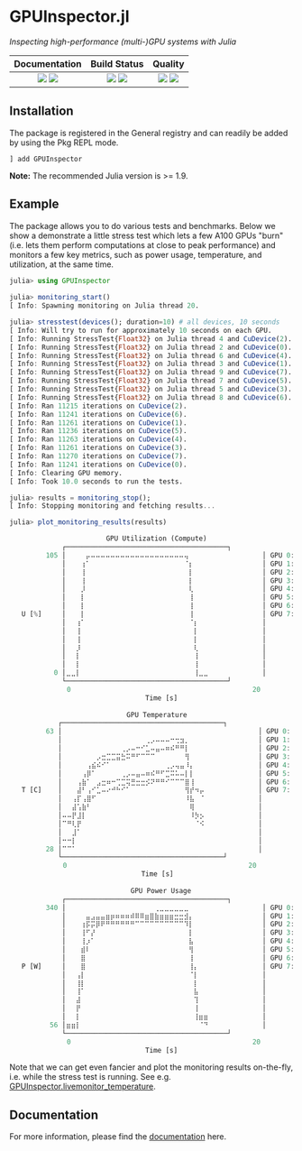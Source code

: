 # GPUInspector.jl

[docs-dev-img]: https://img.shields.io/badge/docs-dev-blue.svg
[docs-dev-url]: https://pc2.github.io/GPUInspector.jl/dev

[docs-stable-img]: https://img.shields.io/badge/docs-stable-blue.svg
[docs-stable-url]: https://pc2.github.io/GPUInspector.jl/stable

[ci-img]: https://git.uni-paderborn.de/pc2-ci/julia/GPUInspector-jl/badges/main/pipeline.svg?key_text=CI@PC2
[ci-url]: https://git.uni-paderborn.de/pc2-ci/julia/GPUInspector-jl/-/pipelines

[cov-img]: https://codecov.io/gh/pc2/GPUInspector.jl/branch/main/graph/badge.svg
[cov-url]: https://codecov.io/gh/pc2/GPUInspector.jl

[lifecycle-img]: https://img.shields.io/badge/lifecycle-maturing-orange.svg

[code-style-img]: https://img.shields.io/badge/code%20style-blue-4495d1.svg
[code-style-url]: https://github.com/invenia/BlueStyle

<!--
![Lifecycle](https://img.shields.io/badge/lifecycle-maturing-blue.svg)
![Lifecycle](https://img.shields.io/badge/lifecycle-stable-green.svg)
![Lifecycle](https://img.shields.io/badge/lifecycle-retired-orange.svg)
![Lifecycle](https://img.shields.io/badge/lifecycle-archived-red.svg)
![Lifecycle](https://img.shields.io/badge/lifecycle-dormant-blue.svg)
![Lifecycle](https://img.shields.io/badge/lifecycle-experimental-orange.svg)
-->

*Inspecting high-performance (multi-)GPU systems with Julia*

| **Documentation**                                                               | **Build Status**                                                                                |  **Quality**                                                                                |
|:-------------------------------------------------------------------------------:|:-----------------------------------------------------------------------------------------------:|:-----------------------------------------------------------------------------------------------:|
| [![][docs-stable-img]][docs-stable-url] [![][docs-dev-img]][docs-dev-url] | [![][ci-img]][ci-url] [![][cov-img]][cov-url] | ![][lifecycle-img] [![][code-style-img]][code-style-url] |

## Installation

The package is registered in the General registry and can readily be added by using the Pkg REPL mode.

```
] add GPUInspector
```

**Note:** The recommended Julia version is >= 1.9.

## Example

The package allows you to do various tests and benchmarks. Below we show a demonstrate a little stress test which lets a few A100 GPUs "burn" (i.e. lets them perform computations at close to peak performance) and monitors a few key metrics, such as power usage, temperature, and utilization, at the same time.

```julia
julia> using GPUInspector                                                       
                                                                                    
julia> monitoring_start()                                                           
[ Info: Spawning monitoring on Julia thread 20.

julia> stresstest(devices(); duration=10) # all devices, 10 seconds
[ Info: Will try to run for approximately 10 seconds on each GPU.
[ Info: Running StressTest{Float32} on Julia thread 4 and CuDevice(2).
[ Info: Running StressTest{Float32} on Julia thread 2 and CuDevice(0).
[ Info: Running StressTest{Float32} on Julia thread 6 and CuDevice(4).
[ Info: Running StressTest{Float32} on Julia thread 3 and CuDevice(1).
[ Info: Running StressTest{Float32} on Julia thread 9 and CuDevice(7).
[ Info: Running StressTest{Float32} on Julia thread 7 and CuDevice(5).
[ Info: Running StressTest{Float32} on Julia thread 5 and CuDevice(3).
[ Info: Running StressTest{Float32} on Julia thread 8 and CuDevice(6).
[ Info: Ran 11215 iterations on CuDevice(2).
[ Info: Ran 11241 iterations on CuDevice(6).
[ Info: Ran 11261 iterations on CuDevice(1).
[ Info: Ran 11236 iterations on CuDevice(5).
[ Info: Ran 11263 iterations on CuDevice(4).
[ Info: Ran 11261 iterations on CuDevice(3).
[ Info: Ran 11270 iterations on CuDevice(7).
[ Info: Ran 11241 iterations on CuDevice(0).
[ Info: Clearing GPU memory.
[ Info: Took 10.0 seconds to run the tests.

julia> results = monitoring_stop();
[ Info: Stopping monitoring and fetching results...

julia> plot_monitoring_results(results)

             ⠀⠀⠀⠀⠀⠀⠀⠀⠀GPU Utilization (Compute)
             ┌────────────────────────────────────────┐        
         105 │⠀⠀⠀⠀⡤⠤⠤⠤⠤⠤⠤⠤⠤⠤⠤⠤⠤⠤⠤⠤⠤⠤⠤⠤⢤⠀⠀⠀⠀⠀⠀⠀⠀⠀⠀⠀⠀⠀⠀⠀│ GPU 0: NVIDIA A100-SXM4-40GB
             │⠀⠀⠀⢰⠁⠀⠀⠀⠀⠀⠀⠀⠀⠀⠀⠀⠀⠀⠀⠀⠀⠀⠀⠀⠈⡆⠀⠀⠀⠀⠀⠀⠀⠀⠀⠀⠀⠀⠀⠀│ GPU 1: NVIDIA A100-SXM4-40GB
             │⠀⠀⠀⢸⠀⠀⠀⠀⠀⠀⠀⠀⠀⠀⠀⠀⠀⠀⠀⠀⠀⠀⠀⠀⠀⡇⠀⠀⠀⠀⠀⠀⠀⠀⠀⠀⠀⠀⠀⠀│ GPU 2: NVIDIA A100-SXM4-40GB
             │⠀⠀⠀⢸⠀⠀⠀⠀⠀⠀⠀⠀⠀⠀⠀⠀⠀⠀⠀⠀⠀⠀⠀⠀⠀⡇⠀⠀⠀⠀⠀⠀⠀⠀⠀⠀⠀⠀⠀⠀│ GPU 3: NVIDIA A100-SXM4-40GB
             │⠀⠀⠀⡸⠀⠀⠀⠀⠀⠀⠀⠀⠀⠀⠀⠀⠀⠀⠀⠀⠀⠀⠀⠀⠀⢇⠀⠀⠀⠀⠀⠀⠀⠀⠀⠀⠀⠀⠀⠀│ GPU 4: NVIDIA A100-SXM4-40GB
             │⠀⠀⠀⡇⠀⠀⠀⠀⠀⠀⠀⠀⠀⠀⠀⠀⠀⠀⠀⠀⠀⠀⠀⠀⠀⢸⠀⠀⠀⠀⠀⠀⠀⠀⠀⠀⠀⠀⠀⠀│ GPU 5: NVIDIA A100-SXM4-40GB
             │⠀⠀⠀⡇⠀⠀⠀⠀⠀⠀⠀⠀⠀⠀⠀⠀⠀⠀⠀⠀⠀⠀⠀⠀⠀⢸⠀⠀⠀⠀⠀⠀⠀⠀⠀⠀⠀⠀⠀⠀│ GPU 6: NVIDIA A100-SXM4-40GB
   U [%]     │⠀⠀⠀⡇⠀⠀⠀⠀⠀⠀⠀⠀⠀⠀⠀⠀⠀⠀⠀⠀⠀⠀⠀⠀⠀⢸⠀⠀⠀⠀⠀⠀⠀⠀⠀⠀⠀⠀⠀⠀│ GPU 7: NVIDIA A100-SXM4-40GB
             │⠀⠀⢰⠁⠀⠀⠀⠀⠀⠀⠀⠀⠀⠀⠀⠀⠀⠀⠀⠀⠀⠀⠀⠀⠀⠈⡆⠀⠀⠀⠀⠀⠀⠀⠀⠀⠀⠀⠀⠀│                             
             │⠀⠀⢸⠀⠀⠀⠀⠀⠀⠀⠀⠀⠀⠀⠀⠀⠀⠀⠀⠀⠀⠀⠀⠀⠀⠀⡇⠀⠀⠀⠀⠀⠀⠀⠀⠀⠀⠀⠀⠀│                             
             │⠀⠀⢸⠀⠀⠀⠀⠀⠀⠀⠀⠀⠀⠀⠀⠀⠀⠀⠀⠀⠀⠀⠀⠀⠀⠀⡇⠀⠀⠀⠀⠀⠀⠀⠀⠀⠀⠀⠀⠀│                             
             │⠀⠀⡸⠀⠀⠀⠀⠀⠀⠀⠀⠀⠀⠀⠀⠀⠀⠀⠀⠀⠀⠀⠀⠀⠀⠀⢇⠀⠀⠀⠀⠀⠀⠀⠀⠀⠀⠀⠀⠀│                             
             │⠀⠀⡇⠀⠀⠀⠀⠀⠀⠀⠀⠀⠀⠀⠀⠀⠀⠀⠀⠀⠀⠀⠀⠀⠀⠀⢸⠀⠀⠀⠀⠀⠀⠀⠀⠀⠀⠀⠀⠀│                             
             │⠀⠀⡇⠀⠀⠀⠀⠀⠀⠀⠀⠀⠀⠀⠀⠀⠀⠀⠀⠀⠀⠀⠀⠀⠀⠀⢸⠀⠀⠀⠀⠀⠀⠀⠀⠀⠀⠀⠀⠀│                             
           0 │⣀⣀⡇⠀⠀⠀⠀⠀⠀⠀⠀⠀⠀⠀⠀⠀⠀⠀⠀⠀⠀⠀⠀⠀⠀⠀⢸⣀⣀⠀⠀⠀⠀⠀⠀⠀⠀⠀⠀⠀│                             
             └────────────────────────────────────────┘                             
             ⠀0⠀⠀⠀⠀⠀⠀⠀⠀⠀⠀⠀⠀⠀⠀⠀⠀⠀⠀⠀⠀⠀⠀⠀⠀⠀⠀⠀⠀⠀⠀⠀⠀⠀⠀⠀⠀⠀20⠀                             
             ⠀⠀⠀⠀⠀⠀⠀⠀⠀⠀⠀⠀⠀⠀⠀⠀⠀Time [s]⠀⠀⠀⠀⠀⠀⠀⠀⠀⠀⠀⠀⠀⠀⠀⠀⠀                                                          
                                                                                                                 
            ⠀⠀⠀⠀⠀⠀⠀⠀⠀⠀⠀⠀⠀⠀GPU Temperature⠀⠀⠀⠀⠀⠀⠀⠀⠀⠀⠀⠀⠀                             
            ┌────────────────────────────────────────┐                             
         63 │⠀⠀⠀⠀⠀⠀⠀⠀⠀⠀⠀⠀⠀⠀⠀⠀⠀⠀⠀⠀⠀⠀⠀⠀⠀⠀⠀⠀⠀⠀⠀⠀⠀⠀⠀⠀⠀⠀⠀⠀│ GPU 0: NVIDIA A100-SXM4-40GB
            │⠀⠀⠀⠀⠀⠀⠀⠀⠀⠀⠀⠀⠀⠀⠀⠀⠀⢀⡠⠤⠤⠤⠒⢒⣲⡀⠀⠀⠀⠀⠀⠀⠀⠀⠀⠀⠀⠀⠀⠀│ GPU 1: NVIDIA A100-SXM4-40GB
            │⠀⠀⠀⠀⠀⠀⠀⠀⠀⠀⠀⠀⢀⡠⠤⠒⠊⣁⠤⣤⠤⠶⠮⠛⠛⡇⠀⠀⠀⠀⠀⠀⠀⠀⠀⠀⠀⠀⠀⠀│ GPU 2: NVIDIA A100-SXM4-40GB
            │⠀⠀⠀⠀⠀⠀⠀⡠⣒⣉⣉⣭⣓⠭⠛⠋⠉⠉⠉⠀⠀⠀⠀⠀⠀⢻⠀⠀⠀⠀⠀⠀⠀⠀⠀⠀⠀⠀⠀⠀│ GPU 3: NVIDIA A100-SXM4-40GB 
            │⠀⠀⠀⠀⠀⢠⣮⠮⠊⠁⠀⠀⠀⠀⠀⠀⠀⠀⠀⠀⠀⢀⡠⢤⣤⠸⡄⠀⠀⠀⠀⠀⠀⠀⠀⠀⠀⠀⠀⠀│ GPU 4: NVIDIA A100-SXM4-40GB 
            │⠀⠀⠀⠀⢠⡿⠁⠀⠀⠀⠀⠀⢀⡠⠤⣤⠤⠶⠮⠛⠋⣉⠭⠥⠤⡇⡇⠀⠀⠀⠀⠀⠀⠀⠀⠀⠀⠀⠀⠀│ GPU 5: NVIDIA A100-SXM4-40GB 
            │⠀⠀⠀⢠⣷⠁⠀⣠⣒⠶⠒⢉⣉⢭⣛⣒⣒⡪⠝⠛⠛⠊⠉⠉⠉⣿⢸⠀⠀⠀⠀⠀⠀⠀⠀⠀⠀⠀⠀⠀│ GPU 6: NVIDIA A100-SXM4-40GB 
   T [C]    │⠀⠀⠀⣼⠃⢠⠊⣁⠤⠔⠚⠓⠊⠁⠀⠀⠀⠀⠀⠀⠀⠀⠀⠀⠀⢻⡞⠲⡤⠀⠀⠀⠀⠀⠀⠀⠀⠀⠀⠀│ GPU 7: NVIDIA A100-SXM4-40GB 
            │⠀⠀⢠⡏⢠⣿⠋⠀⠀⠀⠀⠀⠀⠀⠀⠀⠀⠀⠀⠀⠀⠀⠀⠀⠀⠸⣧⠀⠈⠀⠀⠀⠀⠀⠀⠀⠀⠀⠀⠀│                              
            │⠀⠀⣼⢡⣷⠃⠀⠀⠀⠀⠀⠀⠀⠀⠀⠀⠀⠀⠀⠀⠀⠀⠀⠀⠀⠀⢿⠀⠀⠀⠀⠀⠀⠀⠀⠀⠀⠀⠀⠀│                              
            │⠤⠤⡟⣸⡇⠀⠀⠀⠀⠀⠀⠀⠀⠀⠀⠀⠀⠀⠀⠀⠀⠀⠀⠀⠀⠀⠸⡳⡢⠀⠀⠀⠀⠀⠀⠀⠀⠀⠀⠀│                              
            │⠉⠛⢇⡟⠀⠀⠀⠀⠀⠀⠀⠀⠀⠀⠀⠀⠀⠀⠀⠀⠀⠀⠀⠀⠀⠀⠀⠈⠪⠀⠀⠀⠀⠀⠀⠀⠀⠀⠀⠀│                              
            │⠀⠀⣸⠁⠀⠀⠀⠀⠀⠀⠀⠀⠀⠀⠀⠀⠀⠀⠀⠀⠀⠀⠀⠀⠀⠀⠀⠀⠀⠀⠀⠀⠀⠀⠀⠀⠀⠀⠀⠀│                              
            │⠒⠒⡇⠀⠀⠀⠀⠀⠀⠀⠀⠀⠀⠀⠀⠀⠀⠀⠀⠀⠀⠀⠀⠀⠀⠀⠀⠀⠀⠀⠀⠀⠀⠀⠀⠀⠀⠀⠀⠀│                              
         28 │⠉⠉⠁⠀⠀⠀⠀⠀⠀⠀⠀⠀⠀⠀⠀⠀⠀⠀⠀⠀⠀⠀⠀⠀⠀⠀⠀⠀⠀⠀⠀⠀⠀⠀⠀⠀⠀⠀⠀⠀│                              
            └────────────────────────────────────────┘                              
            ⠀0⠀⠀⠀⠀⠀⠀⠀⠀⠀⠀⠀⠀⠀⠀⠀⠀⠀⠀⠀⠀⠀⠀⠀⠀⠀⠀⠀⠀⠀⠀⠀⠀⠀⠀⠀⠀⠀20⠀                              
            ⠀⠀⠀⠀⠀⠀⠀⠀⠀⠀⠀⠀⠀⠀⠀⠀⠀Time [s]⠀⠀⠀⠀⠀⠀⠀⠀⠀⠀⠀⠀⠀⠀⠀⠀⠀                              
                                                                                                                 
             ⠀⠀⠀⠀⠀⠀⠀⠀⠀⠀⠀⠀⠀⠀GPU Power Usage⠀⠀⠀⠀⠀⠀⠀⠀⠀⠀⠀⠀⠀                              
             ┌────────────────────────────────────────┐                             
         340 │⠀⠀⠀⠀⠀⠀⠀⠀⠀⠀⠀⠀⠀⠀⠀⠀⠀⠀⢀⣀⣀⣀⣀⣀⣀⠀⠀⠀⠀⠀⠀⠀⠀⠀⠀⠀⠀⠀⠀⠀│ GPU 0: NVIDIA A100-SXM4-40GB
             │⠀⠀⠀⠀⣤⣠⣤⣤⣶⡶⠶⠶⠶⠾⠿⠿⣶⣿⣷⣶⣶⣶⣒⣒⣺⡄⠀⠀⠀⠀⠀⠀⠀⠀⠀⠀⠀⠀⠀⠀│ GPU 1: NVIDIA A100-SXM4-40GB
             │⠀⠀⠀⢰⡯⡭⡿⠟⠛⠛⠛⠛⠛⠛⠉⠉⠉⠉⠉⠉⠉⠉⠉⠉⠹⡇⠀⠀⠀⠀⠀⠀⠀⠀⠀⠀⠀⠀⠀⠀│ GPU 2: NVIDIA A100-SXM4-40GB
             │⠀⠀⠀⢸⠋⡜⠀⠀⠀⠀⠀⠀⠀⠀⠀⠀⠀⠀⠀⠀⠀⠀⠀⠀⠀⡇⠀⠀⠀⠀⠀⠀⠀⠀⠀⠀⠀⠀⠀⠀│ GPU 3: NVIDIA A100-SXM4-40GB
             │⠀⠀⠀⢸⡰⠁⠀⠀⠀⠀⠀⠀⠀⠀⠀⠀⠀⠀⠀⠀⠀⠀⠀⠀⠀⣧⠀⠀⠀⠀⠀⠀⠀⠀⠀⠀⠀⠀⠀⠀│ GPU 4: NVIDIA A100-SXM4-40GB
             │⠀⠀⠀⣾⠇⠀⠀⠀⠀⠀⠀⠀⠀⠀⠀⠀⠀⠀⠀⠀⠀⠀⠀⠀⠀⢻⠀⠀⠀⠀⠀⠀⠀⠀⠀⠀⠀⠀⠀⠀│ GPU 5: NVIDIA A100-SXM4-40GB
             │⠀⠀⠀⣿⠀⠀⠀⠀⠀⠀⠀⠀⠀⠀⠀⠀⠀⠀⠀⠀⠀⠀⠀⠀⠀⢸⠀⠀⠀⠀⠀⠀⠀⠀⠀⠀⠀⠀⠀⠀│ GPU 6: NVIDIA A100-SXM4-40GB
   P [W]     │⠀⠀⠀⣿⠀⠀⠀⠀⠀⠀⠀⠀⠀⠀⠀⠀⠀⠀⠀⠀⠀⠀⠀⠀⠀⢸⡄⠀⠀⠀⠀⠀⠀⠀⠀⠀⠀⠀⠀⠀│ GPU 7: NVIDIA A100-SXM4-40GB
             │⠀⠀⢠⡇⠀⠀⠀⠀⠀⠀⠀⠀⠀⠀⠀⠀⠀⠀⠀⠀⠀⠀⠀⠀⠀⠈⡇⠀⠀⠀⠀⠀⠀⠀⠀⠀⠀⠀⠀⠀│                              
             │⠀⠀⢸⡇⠀⠀⠀⠀⠀⠀⠀⠀⠀⠀⠀⠀⠀⠀⠀⠀⠀⠀⠀⠀⠀⠀⡇⠀⠀⠀⠀⠀⠀⠀⠀⠀⠀⠀⠀⠀│                              
             │⠀⠀⢸⠁⠀⠀⠀⠀⠀⠀⠀⠀⠀⠀⠀⠀⠀⠀⠀⠀⠀⠀⠀⠀⠀⠀⣧⠀⠀⠀⠀⠀⠀⠀⠀⠀⠀⠀⠀⠀│                              
             │⠀⠀⣼⠀⠀⠀⠀⠀⠀⠀⠀⠀⠀⠀⠀⠀⠀⠀⠀⠀⠀⠀⠀⠀⠀⠀⢹⠀⠀⠀⠀⠀⠀⠀⠀⠀⠀⠀⠀⠀│                              
             │⠀⠀⡟⠀⠀⠀⠀⠀⠀⠀⠀⠀⠀⠀⠀⠀⠀⠀⠀⠀⠀⠀⠀⠀⠀⠀⢸⠀⠀⠀⠀⠀⠀⠀⠀⠀⠀⠀⠀⠀│                              
             │⠀⠀⡇⠀⠀⠀⠀⠀⠀⠀⠀⠀⠀⠀⠀⠀⠀⠀⠀⠀⠀⠀⠀⠀⠀⠀⢸⣶⣶⠀⠀⠀⠀⠀⠀⠀⠀⠀⠀⠀│                              
          56 │⣶⣶⡇⠀⠀⠀⠀⠀⠀⠀⠀⠀⠀⠀⠀⠀⠀⠀⠀⠀⠀⠀⠀⠀⠀⠀⠀⠈⠙⠀⠀⠀⠀⠀⠀⠀⠀⠀⠀⠀│                              
             └────────────────────────────────────────┘                              
             ⠀0⠀⠀⠀⠀⠀⠀⠀⠀⠀⠀⠀⠀⠀⠀⠀⠀⠀⠀⠀⠀⠀⠀⠀⠀⠀⠀⠀⠀⠀⠀⠀⠀⠀⠀⠀⠀⠀20⠀                              
             ⠀⠀⠀⠀⠀⠀⠀⠀⠀⠀⠀⠀⠀⠀⠀⠀⠀Time [s]⠀⠀⠀⠀⠀⠀⠀⠀⠀⠀⠀⠀⠀⠀⠀⠀⠀                              
```

Note that we can get even fancier and plot the monitoring results on-the-fly, i.e. while the stress test is running. See e.g. [GPUInspector.livemonitor_temperature](https://pc2.github.io/GPUInspector.jl/dev/refs/monitoring/#GPUInspector.livemonitor_temperature-Tuple{Any}).

## Documentation

For more information, please find the [documentation](https://pc2.github.io/GPUInspector.jl/dev) here.
